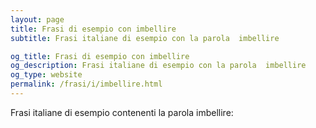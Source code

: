 ```yaml
---
layout: page
title: Frasi di esempio con imbellire 
subtitle: Frasi italiane di esempio con la parola  imbellire

og_title: Frasi di esempio con imbellire 
og_description: Frasi italiane di esempio con la parola  imbellire
og_type: website
permalink: /frasi/i/imbellire.html
---
```


Frasi italiane di esempio contenenti la parola imbellire:


